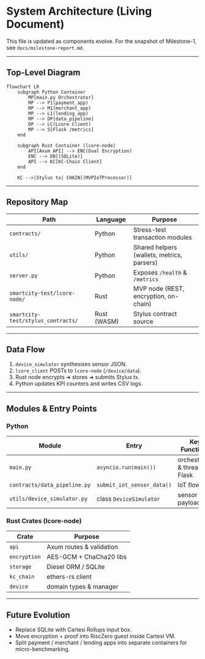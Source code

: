 # System Architecture (Living Document)

This file is updated as components evolve.  For the snapshot of Milestone-1, see `docs/milestone-report.md`.

---

## Top-Level Diagram

```mermaid
flowchart LR
    subgraph Python Container
        MP[main.py Orchestrator]
        MP --> P1(payment_app)
        MP --> M1(merchant_app)
        MP --> L1(lending_app)
        MP --> DP[data_pipeline]
        DP --> LC(Lcore Client)
        MP --> S[Flask /metrics]
    end

    subgraph Rust Container (lcore-node)
        API[Axum API] --> ENC(Dual Encryption)
        ENC --> DB[(SQLite)]
        API --> KC[KC-Chain Client]
    end

    KC -->|Stylus tx| CHAIN[(MVPIoTProcessor)]
```

---

## Repository Map

| Path | Language | Purpose |
|------|----------|---------|
| `contracts/` | Python | Stress-test transaction modules |
| `utils/` | Python | Shared helpers (wallets, metrics, parsers) |
| `server.py` | Python | Exposes `/health` & `/metrics` |
| `smartcity-test/lcore-node/` | Rust | MVP node (REST, encryption, on-chain) |
| `smartcity-test/stylus_contracts/` | Rust (WASM) | Stylus contract source |

---

## Data Flow
1. `device_simulator` synthesises sensor JSON.
2. `lcore_client` POSTs to `lcore-node` (`/device/data`).
3. Rust node encrypts ➜ stores ➜ submits Stylus tx.
4. Python updates KPI counters and writes CSV logs.

---

## Modules & Entry Points

### Python
| Module | Entry | Key Functions |
|--------|-------|--------------|
| `main.py` | `asyncio.run(main())` | orchestrator & thread for Flask |
| `contracts/data_pipeline.py` | `submit_iot_sensor_data()` | IoT flow |
| `utils/device_simulator.py` | class `DeviceSimulator` | sensor payloads |

### Rust Crates (lcore-node)
| Crate | Purpose |
|-------|---------|
| `api` | Axum routes & validation |
| `encryption` | AES-GCM + ChaCha20 libs |
| `storage` | Diesel ORM / SQLite |
| `kc_chain` | ethers-rs client |
| `device` | domain types & manager |

---

## Future Evolution
* Replace SQLite with Cartesi Rollups input box.  
* Move encryption + proof into RiscZero guest inside Cartesi VM.  
* Split payment / merchant / lending apps into separate containers for micro-benchmarking. 